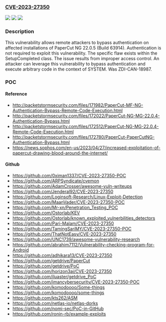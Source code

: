 ### [CVE-2023-27350](https://cve.mitre.org/cgi-bin/cvename.cgi?name=CVE-2023-27350)
![](https://img.shields.io/static/v1?label=Product&message=NG&color=blue)
![](https://img.shields.io/static/v1?label=Version&message=n%2Fa&color=blue)
![](https://img.shields.io/static/v1?label=Vulnerability&message=CWE-284%3A%20Improper%20Access%20Control&color=brighgreen)

### Description

This vulnerability allows remote attackers to bypass authentication on affected installations of PaperCut NG 22.0.5 (Build 63914). Authentication is not required to exploit this vulnerability. The specific flaw exists within the SetupCompleted class. The issue results from improper access control. An attacker can leverage this vulnerability to bypass authentication and execute arbitrary code in the context of SYSTEM. Was ZDI-CAN-18987.

### POC

#### Reference
- http://packetstormsecurity.com/files/171982/PaperCut-MF-NG-Authentication-Bypass-Remote-Code-Execution.html
- http://packetstormsecurity.com/files/172022/PaperCut-NG-MG-22.0.4-Authentication-Bypass.html
- http://packetstormsecurity.com/files/172512/PaperCut-NG-MG-22.0.4-Remote-Code-Execution.html
- http://packetstormsecurity.com/files/172780/PaperCut-PaperCutNG-Authentication-Bypass.html
- https://news.sophos.com/en-us/2023/04/27/increased-exploitation-of-papercut-drawing-blood-around-the-internet/

#### Github
- https://github.com/0ximan1337/CVE-2023-27350-POC
- https://github.com/ARPSyndicate/cvemon
- https://github.com/AdamCrosser/awesome-vuln-writeups
- https://github.com/Jenderal92/CVE-2023-27350
- https://github.com/Loginsoft-Research/Linux-Exploit-Detection
- https://github.com/MaanVader/CVE-2023-27350-POC
- https://github.com/Mr-xn/Penetration_Testing_POC
- https://github.com/Ostorlab/KEV
- https://github.com/Ostorlab/known_exploited_vulnerbilities_detectors
- https://github.com/Pari-Malam/CVE-2023-27350
- https://github.com/TamingSariMY/CVE-2023-27350-POC
- https://github.com/ThatNotEasy/CVE-2023-27350
- https://github.com/UNC1739/awesome-vulnerability-research
- https://github.com/abrahim7112/Vulnerability-checking-program-for-Android
- https://github.com/adhikara13/CVE-2023-27350
- https://github.com/getdrive/PaperCut
- https://github.com/getdrive/PoC
- https://github.com/horizon3ai/CVE-2023-27350
- https://github.com/iluaster/getdrive_PoC
- https://github.com/imancybersecurity/CVE-2023-27350-POC
- https://github.com/komodoooo/Some-things
- https://github.com/komodoooo/some-things
- https://github.com/kts262/ASM
- https://github.com/netlas-io/netlas-dorks
- https://github.com/nomi-sec/PoC-in-GitHub
- https://github.com/ronin-rb/example-exploits

